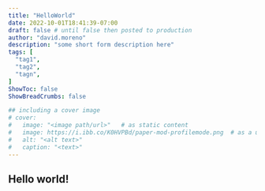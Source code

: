 ```yaml
---
title: "HelloWorld"
date: 2022-10-01T18:41:39-07:00
draft: false # until false then posted to production
author: "david.moreno"
description: "some short form description here"
tags: [
  "tag1",
  "tag2",
  "tagn",
]
ShowToc: false
ShowBreadCrumbs: false

## including a cover image
# cover:
#   image: "<image path/url>"   # as static content
#   image: https://i.ibb.co/K0HVPBd/paper-mod-profilemode.png  # as a url
#   alt: "<alt text>"
#   caption: "<text>"
---
```



Hello world!
---
